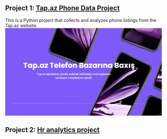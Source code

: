 ## Project 1: [Tap.az Phone Data Project](https://github.com/JalaHuseynova/web-scraping--Tap.az-analysis)
This is a  Python project that collects and analyzes phone listings from the Tap.az website.
![](/Images/Tap.az.png)

## Project 2: [Hr analytics project](https://github.com/JalaHuseynova/hr_analytics_project#hr_analytics_project)
